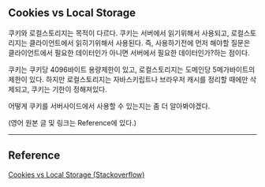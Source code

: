 ## Cookies vs Local Storage

쿠키와 로컬스토리지는 목적이 다르다. 쿠키는 서버에서 읽기위해서 사용되고, 로컬스토리지는 클라이언트에서 읽히기위해서 사용된다. 즉, 사용하기전에 먼저 해야할 질문은 클라이언트에서 필요한 데이터인가 아니면 서버에서 필요한 데이터인가?하는 점이다.

쿠키는 쿠키당 4096바이트 용량제한이 있고, 로컬스토리지는 도메인당 5메가바이트의 제한이 있다. 하지만 로컬스토리지는 자바스키립트나 브라우저 캐시를 정리할 때에만 삭제되고, 쿠키는 기한이 정해져있다.

어떻게 쿠키를 서버사이드에서 사용할 수 있는지는 좀 더 알아봐야겠다.

(영어 원본 글 및 링크는 Reference에 있다.)

---
## Reference
[Cookies vs Local Storage (Stackoverflow)](https://stackoverflow.com/questions/3220660/local-storage-vs-cookies)
